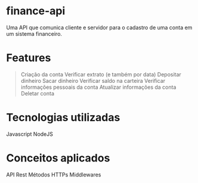 # finance-api
Uma API que comunica cliente e servidor para o cadastro de uma conta em um sistema financeiro.

# Features
> Criação da conta
> Verificar extrato (e também por data)
> Depositar dinheiro
> Sacar dinheiro
> Verificar saldo na carteira
> Verificar informações pessoais da conta
> Atualizar informações da conta
> Deletar conta

# Tecnologias utilizadas

  Javascript
  NodeJS
  
# Conceitos aplicados

  API Rest
  Métodos HTTPs
  Middlewares
  

